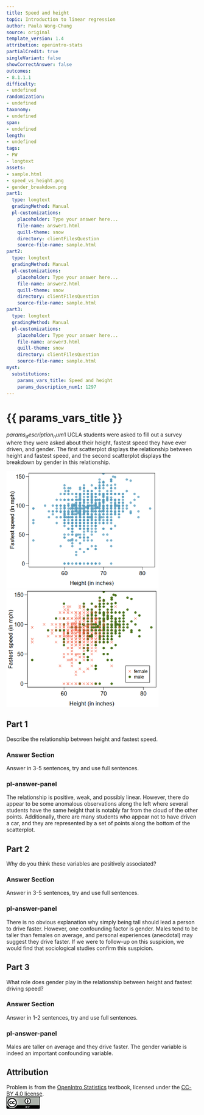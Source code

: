 ```yaml
---
title: Speed and height
topic: Introduction to linear regression
author: Paula Wong-Chung
source: original
template_version: 1.4
attribution: openintro-stats
partialCredit: true
singleVariant: false
showCorrectAnswer: false
outcomes:
- 8.1.1.1
difficulty:
- undefined
randomization:
- undefined
taxonomy:
- undefined
span:
- undefined
length:
- undefined
tags:
- PW
- longtext
assets:
- sample.html
- speed_vs_height.png
- gender_breakdown.png
part1:
  type: longtext
  gradingMethod: Manual
  pl-customizations:
    placeholder: Type your answer here...
    file-name: answer1.html
    quill-theme: snow
    directory: clientFilesQuestion
    source-file-name: sample.html
part2:
  type: longtext
  gradingMethod: Manual
  pl-customizations:
    placeholder: Type your answer here...
    file-name: answer2.html
    quill-theme: snow
    directory: clientFilesQuestion
    source-file-name: sample.html
part3:
  type: longtext
  gradingMethod: Manual
  pl-customizations:
    placeholder: Type your answer here...
    file-name: answer3.html
    quill-theme: snow
    directory: clientFilesQuestion
    source-file-name: sample.html
myst:
  substitutions:
    params_vars_title: Speed and height
    params_description_num1: 1297
---
```

# {{ params_vars_title }}
${{ params_description_num1 }}$ UCLA students were asked to fill out a survey where they were asked about their height, fastest speed they have ever driven, and gender. The first scatterplot displays the relationship between height and fastest speed, and the second scatterplot displays the breakdown by gender in this relationship.

<img src="speed_vs_height.png" alt="A scatterplot is shown. The horizontal axis represents 'Height (in inches)' with values ranging from about 50 to 80. The vertical axis represents 'Fastest Speed (in mph)' and has values ranging from 0 to 150. First, it is worth noting that there several points along the bottom of the plot with a fastest speed of 0 mph. The remainder of the description will concentrate on the other points. A small portion of the points are shown with heights below 60 inches, and these have fastest speeds mostly ranging from about 70 to 110 mph. For points shown with heights between 60 and 70, fastest speeds mostly ranged from about 30 to 120 mph. For points shown with heights of 70 or more, fastest speeds mostly ranged from about 50 to 140 mph. There were no points corresponding to heights greater than 75 that had fastest speeds slower than about 75 mph, which left a sort of gap in the lower right portion of the scatterplot." width=400>

<img src="gender_breakdown.png" alt="A scatterplot is shown, where points are colored to differentiate between males and females. The horizontal axis represents 'Height (in inches)' with values ranging from about 50 to 80. The vertical axis represents 'Fastest Speed (in mph)' and has values ranging from 0 to 150. Female heights are largely 70 inches or smaller, while Male heights are largely 65 inches and taller. When focusing exclusively on Females, no upward trend is evident, with about 95\% of observations having Fastest Speed between about 30 mph and 120 mph. When focusing exclusively on Males, no upward trend is evident there either, with about 95\% of observations having Fastest Speed between about 50 mph and 140 mph. In contrast, if we ignore the male/female differentiation, there is a slight upward trend in the points." width=400>

## Part 1

Describe the relationship between height and fastest speed.

### Answer Section

Answer in 3-5 sentences, try and use full sentences.

### pl-answer-panel

The relationship is positive, weak, and possibly linear. However,
there do appear to be some anomalous observations along the left where
several students have the same height that is notably far from the
cloud of the other points. Additionally, there are many students who
appear not to have driven a car, and they are represented by a set of
points along the bottom of the scatterplot.

## Part 2

Why do you think these variables are positively associated?

### Answer Section

Answer in 3-5 sentences, try and use full sentences.

### pl-answer-panel

There is no obvious explanation why simply being tall should lead
a person to drive faster. However, one confounding factor is gender.
Males tend to be taller than females on average, and personal
experiences (anecdotal) may suggest they drive faster. If we were to
follow-up on this suspicion, we would find that sociological studies
confirm this suspicion.

## Part 3

What role does gender play in the relationship between height and fastest driving speed?

### Answer Section

Answer in 1-2 sentences, try and use full sentences.

### pl-answer-panel

Males are taller on average and they drive faster. The gender
variable is indeed an important confounding variable.

## Attribution

Problem is from the [OpenIntro Statistics](https://openintro.org/book/os/) textbook, licensed under the [CC-BY 4.0 license](https://creativecommons.org/licenses/by/4.0/).<br>![Image representing the Creative Commons 4.0 BY license.](https://raw.githubusercontent.com/firasm/bits/master/by.png)